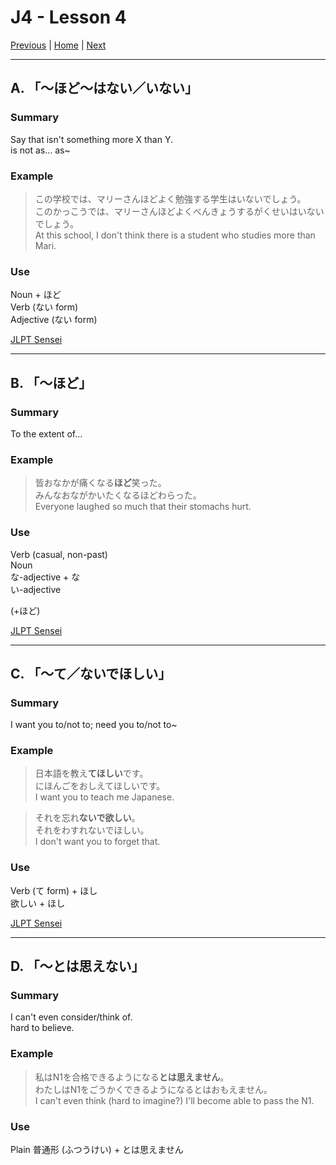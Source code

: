 # J4 - Lesson 4

[Previous](https://codywahl.github.io/JapaneseLanguageSchoolNotes/pages/J4/l3) | [Home](https://codywahl.github.io/JapaneseLanguageSchoolNotes) | [Next](https://codywahl.github.io/JapaneseLanguageSchoolNotes/pages/J4/l5)

* * *
## A. 「～ほど～はない／いない」

### Summary

Say that isn't something more X than Y.  
is not as… as~  

### Example

> この学校では、マリーさんほどよく勉強する学生はいないでしょう。  
> このかっこうでは、マリーさんほどよくべんきょうするがくせいはいないでしょう。   
> At this school, I don't think there is a student who studies more than Mari.   

### Use

Noun + ほど	    
Verb (ない form)    
Adjective (ない form)    

[JLPT Sensei](https://jlptsensei.com/learn-japanese-grammar/%E3%81%BB%E3%81%A9%EF%BD%9E%E3%81%AA%E3%81%84-hodo-nai-meaning/)

* * *
## B. 「～ほど」

### Summary

To the extent of...   

### Example

> 皆おなかが痛くなる**ほど**笑った。   
> みんなおながかいたくなるほどわらった。  
> Everyone laughed so much that their stomachs hurt.  

### Use

Verb (casual, non-past)  
Noun  
な-adjective + な  
い-adjective  

(+ほど)

[JLPT Sensei](https://jlptsensei.com/learn-japanese-grammar/%e7%a8%8b-%e3%81%bb%e3%81%a9-hodo-meaning/)

* * *
## C. 「～て／ないでほしい」

### Summary

I want you to/not to; need you to/not to~

### Example

> 日本語を教え**てほしい**です。   
> にほんごをおしえてほしいです。    
> I want you to teach me Japanese.  

> それを忘れ**ないで欲しい**。  
> それをわすれないでほしい。     
> I don't want you to forget that.  

### Use

Verb (て form) + ほし  
欲しい + ほし  

[JLPT Sensei](https://jlptsensei.com/learn-japanese-grammar/%e3%81%a6%e6%ac%b2%e3%81%97%e3%81%84-%e3%81%a6%e3%81%bb%e3%81%97%e3%81%84-te-hoshii-meaning/)

* * *
## D. 「～とは思えない」

### Summary

I can't even consider/think of.  
hard to believe.

### Example

> 私はN1を合格できるようになる**とは思えません**。  
> わたしはN1をごうかくできるようになるとはおもえません。    
> I can't even think (hard to imagine?) I'll become able to pass the N1.    

### Use

Plain 普通形 (ふつうけい) + とは思えません